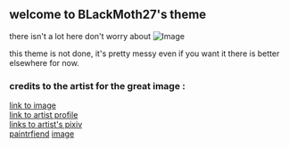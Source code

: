 ## welcome to BLackMoth27's theme

there isn't a lot here don't worry about ![Image](https://i.imgur.com/JivNxKh.png)

this theme is not done, it's pretty messy even if you want it there is better elsewhere for now.

### credits to the artist for the great image : 

[link to image](https://www.pixiv.net/member_illust.php?mode=medium&illust_id=58809111)  
[link to artist profile](https://twitter.com/chuya_gyaku10)  
[links to artist's pixiv](https://www.pixiv.net/member.php?id=12937740)  
[paintrfiend](https://paintrfiend.tumblr.com/post/151650926277)
[image](f0141638e86432bd2e71673cd4fc0f76e5365f27.jpg)
